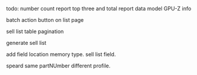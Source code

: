 todo:
number count report
top three and total report
data model
GPU-Z info

batch action button on list page

sell list table pagination

generate sell list

add field location memory type. sell list field.

speard same partNUmber different profile.
